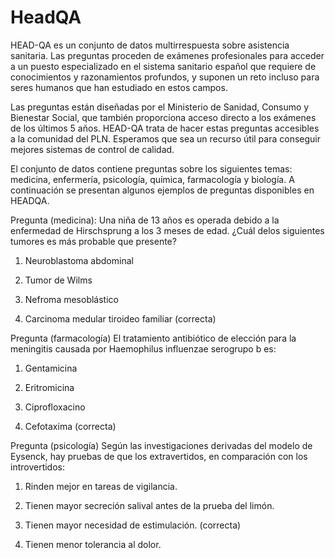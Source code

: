 # HeadQA

HEAD-QA es un conjunto de datos multirrespuesta sobre asistencia sanitaria. Las preguntas proceden de exámenes profesionales para acceder a un puesto especializado en el sistema sanitario español que requiere de conocimientos y razonamientos profundos, y suponen un reto incluso para seres humanos que han estudiado en estos campos. 

Las preguntas están diseñadas por el Ministerio de Sanidad, Consumo y Bienestar Social, que también proporciona acceso directo a los exámenes de los últimos 5 años. HEAD-QA trata de hacer estas preguntas accesibles a la comunidad del PLN. Esperamos que sea un recurso útil para conseguir mejores sistemas de control de calidad. 

El conjunto de datos contiene preguntas sobre los siguientes temas: medicina, enfermería, psicología, química, farmacología y biología. A continuación se presentan algunos ejemplos de preguntas disponibles en HEADQA.

Pregunta (medicina): Una niña de 13 años es operada
debido a la enfermedad de Hirschsprung a los 3 meses de edad. ¿Cuál delos siguientes tumores es más probable que presente?

1. Neuroblastoma abdominal

2. Tumor de Wilms

3. Nefroma mesoblástico

4. Carcinoma medular tiroideo familiar (correcta)

Pregunta (farmacología) El tratamiento antibiótico de elección para la meningitis causada por Haemophilus influenzae serogrupo b es:

1. Gentamicina

2. Eritromicina

3. Ciprofloxacino

4. Cefotaxima (correcta)

Pregunta (psicología) Según las investigaciones derivadas del modelo de Eysenck, hay pruebas de que los extravertidos,
en comparación con los introvertidos:

1. Rinden mejor en tareas de vigilancia.

2. Tienen mayor secreción salival antes de la prueba del limón.

3. Tienen mayor necesidad de estimulación. (correcta)

4. Tienen menor tolerancia al dolor.